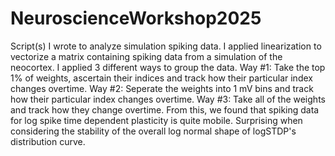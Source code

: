# NeuroscienceWorkshop2025
Script(s) I wrote to analyze simulation spiking data. 
I applied linearization to vectorize a matrix containing spiking data from a simulation of the neocortex.
I applied 3 different ways to group the data.
Way #1: Take the top 1% of weights, ascertain their indices and track how their particular index changes overtime. 
Way #2: Seperate the weights into 1 mV bins and track how their particular index changes overtime.
Way #3: Take all of the weights and track how they change overtime. 
 From this, we found that spiking data for log spike time dependent plasticity is quite mobile.
Surprising when considering the stability of the overall log normal shape of logSTDP's distribution curve. 
